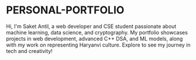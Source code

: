 # PERSONAL-PORTFOLIO
Hi, I'm Saket Antil, a web developer and CSE student passionate about machine learning, data science, and cryptography. My portfolio showcases projects in web development, advanced C++ DSA, and ML models, along with my work on representing Haryanvi culture. Explore to see my journey in tech and creativity!
